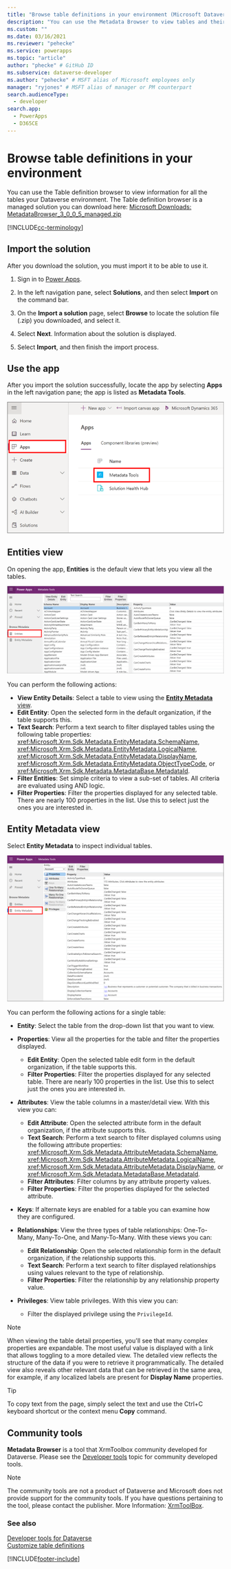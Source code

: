 ```yaml
---
title: "Browse table definitions in your environment (Microsoft Dataverse) | Microsoft Docs" # Intent and product brand in a unique string of 43-59 chars including spaces
description: "You can use the Metadata Browser to view tables and their properties in Microsoft Dataverse. The Metadata Browser is a managed solution you can download and install on your organization." # 115-145 characters including spaces. This abstract displays in the search result.
ms.custom: ""
ms.date: 03/16/2021
ms.reviewer: "pehecke"
ms.service: powerapps
ms.topic: "article"
author: "phecke" # GitHub ID
ms.subservice: dataverse-developer
ms.author: "pehecke" # MSFT alias of Microsoft employees only
manager: "ryjones" # MSFT alias of manager or PM counterpart
search.audienceType: 
  - developer
search.app: 
  - PowerApps
  - D365CE
---
```

# Browse table definitions in your environment

You can use the Table definition browser to view information for all the tables your Dataverse environment. The Table definition browser is a managed solution you can download here: [Microsoft Downloads: MetadataBrowser_3_0_0_5_managed.zip](https://download.microsoft.com/download/8/E/3/8E3279FE-7915-48FE-A68B-ACAFB86DA69C/MetadataBrowser_3_0_0_5_managed.zip)

[!INCLUDE[cc-terminology](includes/cc-terminology.md)]

## Import the solution

After you download the solution, you must import it to be able to use it.

1. Sign in to [Power Apps](https://make.powerapps.com).

1. In the left navigation pane, select **Solutions**, and then select **Import** on the command bar. 

1. On the **Import a solution** page, select **Browse** to locate the solution file (.zip) you downloaded, and select it.

1. Select **Next**. Information about the solution is displayed.

1. Select **Import**, and then finish the import process.
  

## Use the app

After you import the solution successfully, locate the app by selecting **Apps** in the left navigation pane; the app is listed as **Metadata Tools**.

![Metadata Tools app.](media/metadata-tools.png)

## Entities view

On opening the app, **Entities** is the default view that lets you view all the tables.

![Entities view.](media/metadata-tools-entity.png)

You can perform the following actions:

- **View Entity Details**: Select a table to view using the [**Entity Metadata** view](#entity-metadata-view).
- **Edit Entity**: Open the selected form in the default organization, if the table supports this.
- **Text Search**: Perform a text search to filter displayed tables using the following table properties: <xref:Microsoft.Xrm.Sdk.Metadata.EntityMetadata.SchemaName>, <xref:Microsoft.Xrm.Sdk.Metadata.EntityMetadata.LogicalName>, <xref:Microsoft.Xrm.Sdk.Metadata.EntityMetadata.DisplayName>, <xref:Microsoft.Xrm.Sdk.Metadata.EntityMetadata.ObjectTypeCode>, or <xref:Microsoft.Xrm.Sdk.Metadata.MetadataBase.MetadataId>.
- **Filter Entities**: Set simple criteria to view a sub-set of tables. All criteria are evaluated using AND logic.
- **Filter Properties**: Filter the properties displayed for any selected table. There are nearly 100 properties in the list. Use this to select just the ones you are interested in.

## Entity Metadata view

Select **Entity Metadata** to inspect individual tables. 

![Metadata view.](media/metadata-tools-entity-metadata.png "Metadata view")

You can perform the following actions for a single table:

- **Entity**: Select the table from the drop-down list that you want to view.
- **Properties**: View all the properties for the table and filter the properties displayed.

    - **Edit Entity**: Open the selected table edit form in the default organization, if the table supports this.
    - **Filter Properties**: Filter the properties displayed for any selected table. There are nearly 100 properties in the list. Use this to select just the ones you are interested in.

- **Attributes**: View the table columns in a master/detail view. With this view you can:

    - **Edit Attribute**: Open the selected attribute form in the default organization, if the attribute supports this.
    - **Text Search**: Perform a text search to filter displayed columns using the following attribute properties: <xref:Microsoft.Xrm.Sdk.Metadata.AttributeMetadata.SchemaName>, <xref:Microsoft.Xrm.Sdk.Metadata.AttributeMetadata.LogicalName>, <xref:Microsoft.Xrm.Sdk.Metadata.AttributeMetadata.DisplayName>, or <xref:Microsoft.Xrm.Sdk.Metadata.MetadataBase.MetadataId>.
    - **Filter Attributes**: Filter columns by any attribute property values.
    - **Filter Properties**: Filter the properties displayed for the selected attribute.

- **Keys**: If alternate keys are enabled for a table you can examine how they are configured.

- **Relationships**: View the three types of table relationships: One-To-Many, Many-To-One, and Many-To-Many. With these views you can:  
    - **Edit Relationship**: Open the selected relationship form in the default organization, if the relationship supports this.  
    - **Text Search**: Perform a text search to filter displayed relationships using values relevant to the type of relationship.  
    - **Filter Properties**: Filter the relationship by any relationship property value.

- **Privileges**: View table privileges. With this view you can:  
    - Filter the displayed privilege using the `PrivilegeId`.

> [!NOTE]
> When viewing the table detail properties, you'll see that many complex properties are expandable. The most useful value is displayed with a link that allows toggling to a more detailed view. The detailed view reflects the structure of the data if you were to retrieve it programmatically. The detailed view also reveals other relevant data that can be retrieved in the same area, for example, if any localized labels are present for **Display Name** properties.

> [!TIP]
> To copy text from the page, simply select the text and use the Ctrl+C keyboard shortcut or the context menu **Copy** command.

## Community tools

**Metadata Browser** is a tool that XrmToolbox community developed for Dataverse. Please see the [Developer tools](developer-tools.md) topic for community developed tools.

> [!NOTE]
> The community tools are not a product of Dataverse and Microsoft does not provide support for the community tools. 
> If you have questions pertaining to the tool, please contact the publisher. More Information: [XrmToolBox](https://www.xrmtoolbox.com).

### See also

 [Developer tools for Dataverse](developer-tools.md)<br />
 [Customize table definitions](customize-entity-metadata.md)<br />
  


[!INCLUDE[footer-include](../../includes/footer-banner.md)]
